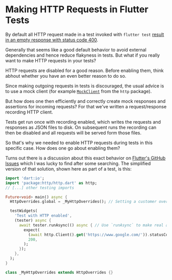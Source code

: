# Making HTTP Requests in Flutter Tests

By default all HTTP request made in a test invoked with `flutter test` [result in an empty response with status code 400](https://github.com/flutter/flutter/blob/63aa5b3647dbd912a02f7545fc0101003cb3adc4/packages/flutter_test/lib/src/binding.dart#L1570).

Generally that seems like a good default behavior to avoid external dependencies and hence reduce flakyness in tests. But what if you really want to make HTTP requests in your tests?

<div class="note">HTTP requests are disabled for a good reason. Before enabling them, think abhout whether you have an even better reason to do so.</div>

Since making outgoing requests in tests is discouraged, the usual advice is to use a mock client (for example [`MockClient`](https://pub.dartlang.org/documentation/http/latest/testing/MockClient-class.html) from the `http` package).

But how does one then efficiently and correctly create mock responses and assertions for incoming requests? For that we've written a request/response recording HTTP client.

Tests get run once with recording enabled, which writes the requests and responses as JSON files to disk. On subsequent runs the recording can then be disabled and all requests will be served form those files.

So that's why we needed to enable HTTP requests during tests in this specific case. How does one go about enabling them?

Turns out there is a discussion about this exact behavior on [Flutter's GitHub Issues](https://github.com/flutter/flutter/issues/19588#issuecomment-406771070) which I was lucky to find after some searching. The simplified version of that solution, shown here as part of a test, is this:

```dart
import 'dart:io';
import 'package:http/http.dart' as http;
// [...] other testing imports

Future<void> main() async {
  HttpOverrides.global = _MyHttpOverrides(); // Setting a customer override that'll use an unmocked HTTP client

  testWidgets(
    'Test with HTTP enabled',
    (tester) async {
      await tester.runAsync(() async { // Use `runAsync` to make real asynchronous calls
        expect(
          (await http.Client().get('https://www.google.com/')).statusCode,
          200,
        );
      });
    },
  );
}

class _MyHttpOverrides extends HttpOverrides {}
```
